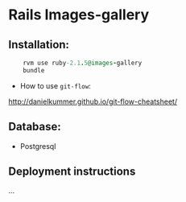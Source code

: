 # Rails Images-gallery

## Installation:

``` ruby
    rvm use ruby-2.1.5@images-gallery
    bundle
```

* How to use `git-flow`:

http://danielkummer.github.io/git-flow-cheatsheet/

## Database:

- Postgresql


## Deployment instructions
...
